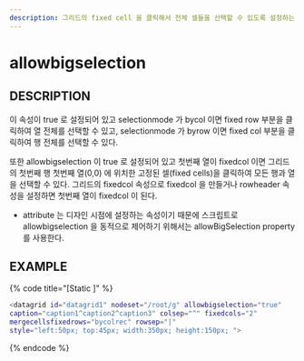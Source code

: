 ```yaml
---
description: 그리드의 fixed cell 을 클릭해서 전체 셀들을 선택할 수 있도록 설정하는 속성이다.
---
```


# allowbigselection

## DESCRIPTION

이 속성이 true 로 설정되어 있고 selectionmode 가 bycol 이면 fixed row 부분을 클릭하여 열 전체를 선택할 수 있고, selectionmode 가 byrow 이면 fixed col 부분을 클릭하여 행 전체를 선택할 수 있다. 

또한 allowbigselection 이 true 로 설정되어 있고 첫번째 열이 fixedcol 이면 그리드의 첫번째 행 첫번째      열\(0,0\) 에 위치한 고정된 셀\(fixed cells\)을 클릭하여 모든 행과 열을 선택할 수 있다. 그리드의 fixedcol 속성으로 fixedcol 을 만들거나 rowheader 속성을 설정하면 첫번째 열이 fixedcol 이 된다.

* attribute 는 디자인 시점에 설정하는 속성이기 때문에 스크립트로 allowbigselection 을 동적으로 제어하기 위해서는 allowBigSelection property 를 사용한다. 

## EXAMPLE

{% code title="\[Static \]" %}
```bash
<datagrid id="datagrid1" nodeset="/root/g" allowbigselection="true" 
caption="caption1^caption2^caption3" colsep="^" fixedcols="2" 
mergecellsfixedrows="bycolrec" rowsep="|" 
style="left:50px; top:45px; width:350px; height:150px; ">
```
{% endcode %}

